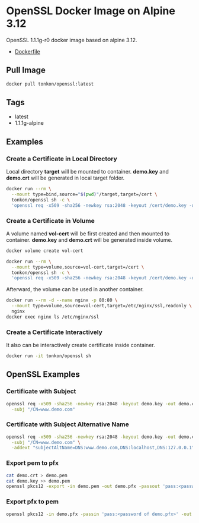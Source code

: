 # OpenSSL Docker Image on Alpine 3.12
OpenSSL 1.1.1g-r0 docker image based on alpine 3.12. 
- [Dockerfile](https://github.com/tonkon/docker-openssl/blob/main/Dockerfile)

## Pull Image
```bash
docker pull tonkon/openssl:latest
```
## Tags
* latest
* 1.1.1g-alpine

## Examples

### Create a Certificate in Local Directory
Local directory **target** will be mounted to container. **demo.key** and **demo.crt** will be generated in local target folder.
```bash
docker run --rm \
  --mount type=bind,source="$(pwd)"/target,target=/cert \
  tonkon/openssl sh -c \
  'openssl req -x509 -sha256 -newkey rsa:2048 -keyout /cert/demo.key -out /cert/demo.crt -nodes -subj "/CN=demo"'

```

### Create a Certificate in Volume
A volume named **vol-cert** will be first created and then mounted to container. **demo.key** and **demo.crt** will be generated inside volume.

```bash
docker volume create vol-cert

docker run --rm \
  --mount type=volume,source=vol-cert,target=/cert \
  tonkon/openssl sh -c \
  'openssl req -x509 -sha256 -newkey rsa:2048 -keyout /cert/demo.key -out /cert/demo.crt -nodes -subj "/CN=demo"'

```
Afterward, the volume can be used in another container.
```bash
docker run --rm -d --name nginx -p 80:80 \
  --mount type=volume,source=vol-cert,target=/etc/nginx/ssl,readonly \
  nginx
docker exec nginx ls /etc/nginx/ssl
```

### Create a Certificate Interactively
It also can be interactively create certificate inside container.
```bash
docker run -it tonkon/openssl sh
```

## OpenSSL Examples

### Certificate with Subject
```bash
openssl req -x509 -sha256 -newkey rsa:2048 -keyout demo.key -out demo.crt -days 365 -nodes \
  -subj "/CN=www.demo.com" 
```
### Certificate with Subject Alternative Name

```bash
openssl req -x509 -sha256 -newkey rsa:2048 -keyout demo.key -out demo.crt -days 365 -nodes \
  -subj "/CN=www.demo.com" \
  -addext "subjectAltName=DNS:www.demo.com,DNS:localhost,DNS:127.0.0.1"
```

### Export pem to pfx
```bash
cat demo.crt > demo.pem
cat demo.key >> demo.pem
openssl pkcs12 -export -in demo.pem -out demo.pfx -passout 'pass:<password of demo.pfx>'
```

### Export pfx to pem
```bash
openssl pkcs12 -in demo.pfx -passin 'pass:<password of demo.pfx>' -out demo.pem -nodes
```
